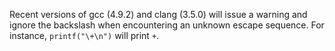 Recent versions of gcc (4.9.2) and clang (3.5.0) will issue a warning and ignore the backslash when encountering an unknown escape sequence. For instance, `printf("\+\n")` will print `+`.
